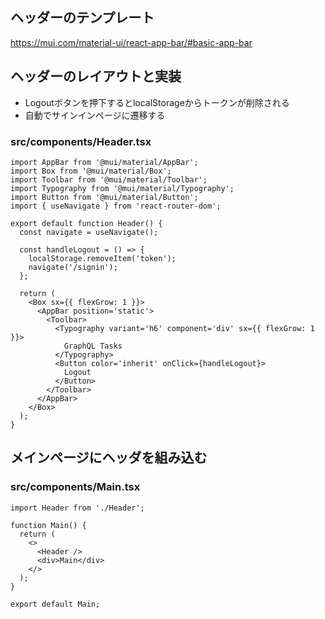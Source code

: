 ## ヘッダーのテンプレート

https://mui.com/material-ui/react-app-bar/#basic-app-bar

## ヘッダーのレイアウトと実装

- Logoutボタンを押下するとlocalStorageからトークンが削除される
- 自動でサインインページに遷移する

### src/components/Header.tsx

```tsx
import AppBar from '@mui/material/AppBar';
import Box from '@mui/material/Box';
import Toolbar from '@mui/material/Toolbar';
import Typography from '@mui/material/Typography';
import Button from '@mui/material/Button';
import { useNavigate } from 'react-router-dom';

export default function Header() {
  const navigate = useNavigate();

  const handleLogout = () => {
    localStorage.removeItem('token');
    navigate('/signin');
  };

  return (
    <Box sx={{ flexGrow: 1 }}>
      <AppBar position='static'>
        <Toolbar>
          <Typography variant='h6' component='div' sx={{ flexGrow: 1 }}>
            GraphQL Tasks
          </Typography>
          <Button color='inherit' onClick={handleLogout}>
            Logout
          </Button>
        </Toolbar>
      </AppBar>
    </Box>
  );
}
```

## メインページにヘッダを組み込む

### src/components/Main.tsx

```tsx
import Header from './Header';

function Main() {
  return (
    <>
      <Header />
      <div>Main</div>
    </>
  );
}

export default Main;
```